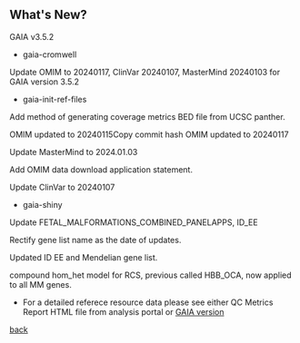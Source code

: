 ## What's New?

GAIA v3.5.2

* gaia-cromwell

Update OMIM to 20240117, ClinVar 20240107, MasterMind 20240103 for GAIA version 3.5.2

* gaia-init-ref-files

Add method of generating coverage metrics BED file from UCSC panther. 

OMIM updated to 20240115Copy commit hash	OMIM updated to 20240117

Update MasterMind to 2024.01.03

Add OMIM data download application statement.	

Update ClinVar to 20240107

* gaia-shiny

Update FETAL_MALFORMATIONS_COMBINED_PANELAPPS, ID_EE

Rectify gene list name as the date of updates.

Updated ID EE and Mendelian gene list.

compound hom_het model for RCS, previous called HBB_OCA, now applied to all MM genes.

* For a detailed referece resource data please see either QC Metrics Report HTML file from analysis portal or [GAIA version](./another-page_3.5.2_GAIA_version.html)

[back](./)
